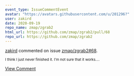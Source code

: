 ```yaml
---
event_type: IssueCommentEvent
avatar: "https://avatars.githubusercontent.com/u/201296?"
user: zakird
date: 2020-09-19
repo_name: zmap/zgrab2
html_url: https://github.com/zmap/zgrab2/pull/68
repo_url: https://github.com/zmap/zgrab2
---
```


<a href='https://github.com/zakird' target='_blank'>zakird</a> commented on issue <a href='https://github.com/zmap/zgrab2/pull/68' target='_blank'>zmap/zgrab2#68</a>.

<small>I think I just never finished it. I'm not sure that it works....</small>

<a href='https://github.com/zmap/zgrab2/pull/68' target='_blank'>View Comment</a>